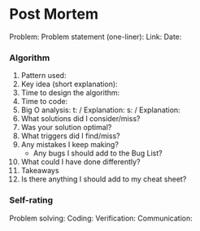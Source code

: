 # Post Mortem

Problem:
Problem statement (one-liner):
Link:
Date:

### Algorithm

1. Pattern used:
2. Key idea (short explanation):
3. Time to design the algorithm:
4. Time to code:
5. Big O analysis:
   t: / Explanation:
   s: / Explanation:
6. What solutions did I consider/miss?
7. Was your solution optimal?
8. What triggers did I find/miss?
9. Any mistakes I keep making?
   - Any bugs I should add to the Bug List?
10. What could I have done differently?
11. Takeaways
12. Is there anything I should add to my cheat sheet?

### Self-rating

Problem solving:
Coding:
Verification:
Communication:

